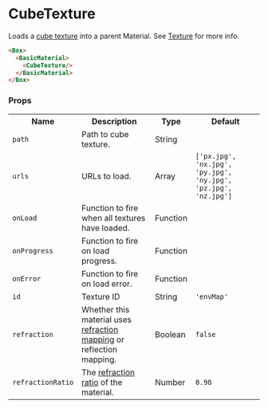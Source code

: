 # CubeTexture

Loads a [cube texture](//threejs.org/docs/#api/en/textures/CubeTexture) into a parent Material. See [Texture](./texture) for more info.

```html
<Box>
  <BasicMaterial>
    <CubeTexture/>
  </BasicMaterial>
</Box>
```

### Props

<table>
<tbody>
  <tr>
    <th>Name</th>
    <th>Description</th>
    <th>Type</th>
    <th>Default</th>
  </tr>
  <tr><td><code>path</code></td><td>Path to cube texture.</td><td>String</td><td></td></tr>
  <tr><td><code>urls</code></td><td>URLs to load.</td><td>Array</td><td><code>['px.jpg', 'nx.jpg', 'py.jpg', 'ny.jpg', 'pz.jpg', 'nz.jpg']</code></td></tr>
  <tr><td><code>onLoad</code></td><td>Function to fire when all textures have loaded.</td><td>Function</td><td></td></tr>
  <tr><td><code>onProgress</code></td><td>Function to fire on load progress.</td><td>Function</td><td></td></tr>
  <tr><td><code>onError</code></td><td>Function to fire on load error.</td><td>Function</td><td></td></tr>
  <tr><td><code>id</code></td><td>Texture ID</td><td>String</td><td><code>'envMap'</code></td></tr>

  <tr><td><code>refraction</code></td><td>Whether this material uses <a href="https://threejs.org/docs/#api/en/textures/CubeTexture" target="_blank">refraction mapping</a> or reflection mapping.</td><td>Boolean</td><td><code>false</code></td></tr>
  <tr><td><code>refractionRatio</code></td><td>The <a href="https://threejs.org/docs/#api/en/materials/MeshStandardMaterial.refractionRatio" target="_blank">refraction ratio</a> of the material.</td><td>Number</td><td><code>0.98</code></td></tr>
</tbody>
</table>